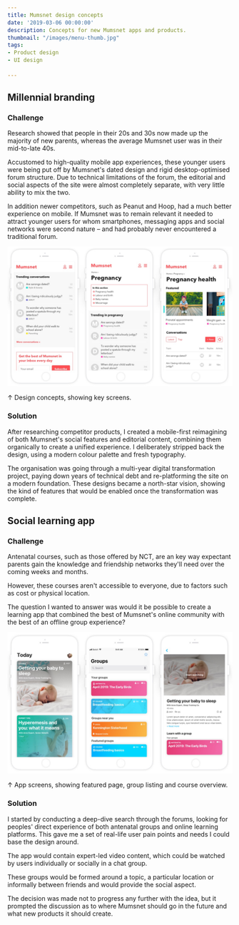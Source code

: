 ```yaml
---
title: Mumsnet design concepts
date: '2019-03-06 00:00:00'
description: Concepts for new Mumsnet apps and products.
thumbnail: "/images/menu-thumb.jpg"
tags:
- Product design
- UI design

---
```


## Millennial branding

### Challenge

Research showed that people in their 20s and 30s now made up the majority of new parents, whereas the average Mumsnet user was in their mid-to-late 40s.

Accustomed to high-quality mobile app experiences, these younger users were being put off by Mumsnet's dated design and rigid desktop-optimised forum structure. Due to technical limitations of the forum, the editorial and social aspects of the site were almost completely separate, with very little ability to mix the two.

In addition newer competitors, such as Peanut and Hoop, had a much better experience on mobile. If Mumsnet was to remain relevant it needed to attract younger users for whom smartphones, messaging apps and social networks were second nature – and had probably never encountered a traditional forum.

<img src="/images/mn-app2.jpg" class="wide">
<p class="caption">↑ Design concepts, showing key screens.</p>

### Solution

After researching competitor products, 
I created a mobile-first reimagining of both Mumsnet's social features and editorial content, combining them organically to create a unified experience. I deliberately stripped back the design, using a modern colour palette and fresh typography.

The organisation was going through a multi-year digital transformation project, paying down years of technical debt and re-platforming the  site on a modern foundation. These designs became a north-star vision, showing the kind of features that would be enabled once the transformation was complete.

## Social learning app

### Challenge

Antenatal courses, such as those offered by NCT, are an key way expectant parents gain the knowledge and friendship networks they'll need over the coming weeks and months. 

However, these courses aren't accessible to everyone, due to factors such as cost or physical location.

The question I wanted to answer was would it be possible to create a learning app that combined the best of Mumsnet's online community with the best of an offline group experience?

<img src="/images/mn-app1.jpg" class="wide">
<p class="caption">↑ App screens, showing featured page, group listing and course overview.</p>

### Solution

I started by conducting a deep-dive search through the forums, looking for peoples' direct experience of both antenatal groups and online learning platforms. This gave me a set of real-life user pain points and needs I could base the design around.

The app would contain expert-led video content, which could be watched by users individually or socially in a chat group. 

These groups would be formed around a  topic, a particular location or informally between friends and would provide the social aspect.

The decision was made not to progress any further with the idea, but it prompted the discussion as to where Mumsnet should go in the future and what new products it should create.


